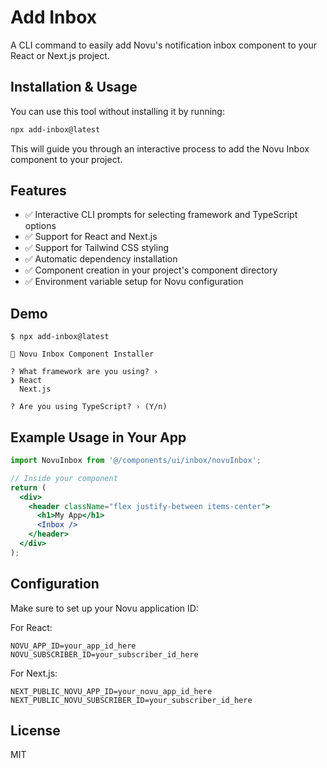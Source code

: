 # Add Inbox

A CLI command to easily add Novu's notification inbox component to your React or Next.js project.

## Installation & Usage

You can use this tool without installing it by running:

```bash
npx add-inbox@latest
```

This will guide you through an interactive process to add the Novu Inbox component to your project.

## Features

- ✅ Interactive CLI prompts for selecting framework and TypeScript options
- ✅ Support for React and Next.js
- ✅ Support for Tailwind CSS styling
- ✅ Automatic dependency installation
- ✅ Component creation in your project's component directory
- ✅ Environment variable setup for Novu configuration

## Demo

```
$ npx add-inbox@latest

🔔 Novu Inbox Component Installer

? What framework are you using? › 
❯ React
  Next.js

? Are you using TypeScript? › (Y/n)
```

## Example Usage in Your App

```jsx
import NovuInbox from '@/components/ui/inbox/novuInbox';

// Inside your component
return (
  <div>
    <header className="flex justify-between items-center">
      <h1>My App</h1>
      <Inbox />
    </header>
  </div>
);
```

## Configuration

Make sure to set up your Novu application ID:

For React:
```
NOVU_APP_ID=your_app_id_here
NOVU_SUBSCRIBER_ID=your_subscriber_id_here

```

For Next.js:
```
NEXT_PUBLIC_NOVU_APP_ID=your_novu_app_id_here
NEXT_PUBLIC_NOVU_SUBSCRIBER_ID=your_subscriber_id_here
```

## License

MIT
